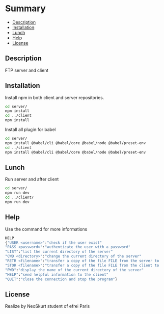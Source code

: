 # Summary

* [Description](#Description)
* [Installation](#Installation)
* [Lunch](#Lunch)
* [Help](#Help)
* [License](#License)

## <a name='Description'> Description</a>
FTP server and client

## <a name='Installation'> Installation</a>

Install npm in both client and server repositories.
```bash
cd server/
npm install
cd ../client
npm install
```
Install all plugin for babel 
```bash
cd server/
npm install @babel/cli @babel/core @babel/node @babel/preset-env
cd ../client
npm install @babel/cli @babel/core @babel/node @babel/preset-env
```

## Lunch
Run server and after client

```bash
cd server/
npm run dev
cd ../client/
npm run dev 
```
## Help

Use the command for more informations

```bash
HELP
{"USER <username>":"check if the user exist"
"PASS <password>":"authenticate the user with a password"
"LIST":"list the current directory of the server"
"CWD <directory>":"change the current directory of the server"
"RETR <filename>":"transfer a copy of the file FILE from the server to the client"
"STOR <filename>":"transfer a copy of the file FILE from the client to the server"
"PWD":"display the name of the current directory of the server"
"HELP":"send helpful information to the client"
"QUIT":"close the connection and stop the program"}
```

## License

Realize by NeoSkurt student of efrei Paris